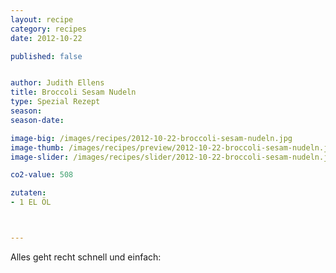 ```yaml
---
layout: recipe
category: recipes
date: 2012-10-22

published: false


author: Judith Ellens
title: Broccoli Sesam Nudeln
type: Spezial Rezept
season: 
season-date: 

image-big: /images/recipes/2012-10-22-broccoli-sesam-nudeln.jpg
image-thumb: /images/recipes/preview/2012-10-22-broccoli-sesam-nudeln.jpg
image-slider: /images/recipes/slider/2012-10-22-broccoli-sesam-nudeln.jpg

co2-value: 508

zutaten:
- 1 EL ÖL			



---
```


Alles geht recht schnell und einfach:
